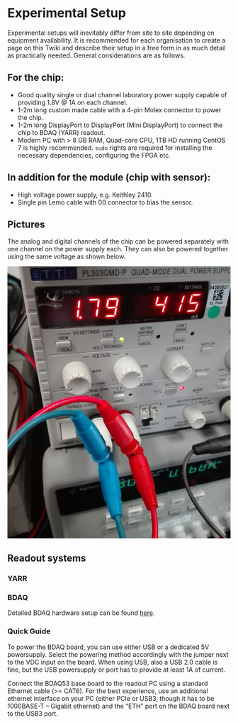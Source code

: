 Experimental Setup
==================

Experimental setups will inevitably differ from site to site depending
on equipment availability. It is recommended for each organisation to
create a page on this Twiki and describe their setup in a free form in
as much detail as practically needed. General considerations are as
follows.

## For the chip:

-   Good quality single or dual channel laboratory power supply capable
    of providing 1.8V @ 1A on each channel.
-   1-2m long custom made cable with a 4-pin Molex connector to power
    the chip.
-   1-2m long DisplayPort to DisplayPort (Mini DisplayPort) to
    connect the chip to BDAQ (YARR) readout.
-   Modern PC with &gt; 8 GB RAM, Quad-core CPU, 1TB HD running CentOS 7
    is highly recommended. ```sudo``` rights are required for installing the necessary dependencies, configuring the FPGA etc.

## In addition for the module (chip with sensor):

-   High voltage power supply, e.g. Keithley 2410.
-   Single pin Lemo cable with 00 connector to bias the sensor.

## Pictures

The analog and digital channels of the chip can be powered separately with one channel on the power supply each. They can also be powered together using the same voltage as shown below.

![LV](images/powerAD.jpg)



## Readout systems

### YARR


### BDAQ

Detailed BDAQ hardware setup can be found [here](https://gitlab.cern.ch/silab/bdaq53/wikis/home#hardware-setup).

### Quick Guide

To power the BDAQ board, you can use either USB or a dedicated 5V powersupply.
Select the powering method accordingly with the jumper next to the VDC input on the board.
When using USB, also a USB 2.0 cable is fine, but the USB powersupply or port has to provide at least 1A of current.

Connect the BDAQ53 base board to the readout PC using a standard Ethernet cable (>= CAT6). For the best experience,
use an additional ethernet interface on your PC (either PCIe or USB3, though it has to be 1000BASE-T – Gigabit ethernet) and the “ETH” port on the BDAQ board next to the USB3 port.
